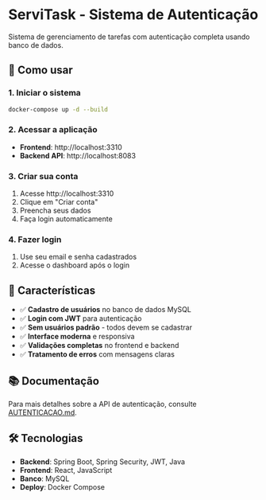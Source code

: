 # ServiTask - Sistema de Autenticação

Sistema de gerenciamento de tarefas com autenticação completa usando banco de dados.

## 🚀 Como usar

### 1. Iniciar o sistema
```bash
docker-compose up -d --build
```

### 2. Acessar a aplicação
- **Frontend**: http://localhost:3310
- **Backend API**: http://localhost:8083

### 3. Criar sua conta
1. Acesse http://localhost:3310
2. Clique em "Criar conta"
3. Preencha seus dados
4. Faça login automaticamente

### 4. Fazer login
1. Use seu email e senha cadastrados
2. Acesse o dashboard após o login

## 🔧 Características

- ✅ **Cadastro de usuários** no banco de dados MySQL
- ✅ **Login com JWT** para autenticação
- ✅ **Sem usuários padrão** - todos devem se cadastrar
- ✅ **Interface moderna** e responsiva
- ✅ **Validações completas** no frontend e backend
- ✅ **Tratamento de erros** com mensagens claras

## 📚 Documentação

Para mais detalhes sobre a API de autenticação, consulte [AUTENTICACAO.md](./AUTENTICACAO.md).

## 🛠️ Tecnologias

- **Backend**: Spring Boot, Spring Security, JWT, Java
- **Frontend**: React, JavaScript
- **Banco**: MySQL
- **Deploy**: Docker Compose
